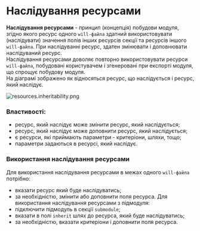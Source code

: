 # <a name="resources-inheritability"></a> Наслідування ресурсами  

**Наслідування ресурсами** - принцип (концепція) побудови модуля, згідно якого ресурс одного `will-файла` здатний використовувати (наслідувати) значення полів інших ресурсів секції та ресурсів іншого `will-файла`. При наслідуванні ресурс, здатен змінювати і доповнювати наслідуваний ресурс.  
Наслідування ресурсами доволяє повторно використовувати ресурси `will-файла`, побудовані користувачем і згенеровані при експорті модуля, що спрощує побудову модуля.  
На діаграмі зображено як відносяться ресурс, що наслідується і ресурс, який наслідує. 

![resources.inheritability.png](./Images/resources.inheritability.png) 

### Властивості:   
- ресурс, який наслідує може змінити ресурс, який наслідується;  
- ресурс, який наслідує може доповнити ресурс, який наслідується;  
- є ресурси, які приймають параметри - критеріони, шляхи, тощо;
- параметри задаються в ресурсі, який наслідує.  

### Використання наслідування ресурсами  
Для використання наслідування ресурсами в межах одного `will-файла` потрібно:  
- вказати ресурс який буде наслідуватись;
- за необхідністю, змінити або доповнити поля ресурса.
Для використання наслідування ресурсами з підмодуля: 
- підключити підмодуль в секції `submodule`;
- вказати в полі `inherit` шлях до ресурса, який буде наслідуватись;
- за необхідністю, вказати критеріони і доповнити поля ресурса. 